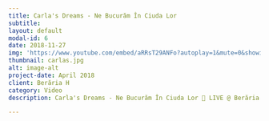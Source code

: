 ```yaml
---
title: Carla's Dreams - Ne Bucurăm În Ciuda Lor
subtitle: 
layout: default
modal-id: 6
date: 2018-11-27
img: 'https://www.youtube.com/embed/aRRsT29ANFo?autoplay=1&mute=0&showinfo=0&loop=1&list=PL4ZHc1f3Rxy3USDN6u8au5KyxUZOlnHOv&enablejsapi=1&amp'
thumbnail: carlas.jpg
alt: image-alt
project-date: April 2018
client: Berăria H
category: Video
description: Carla's Dreams - Ne Bucurăm În Ciuda Lor 🔴 LIVE @ Berăria H 

---
```

